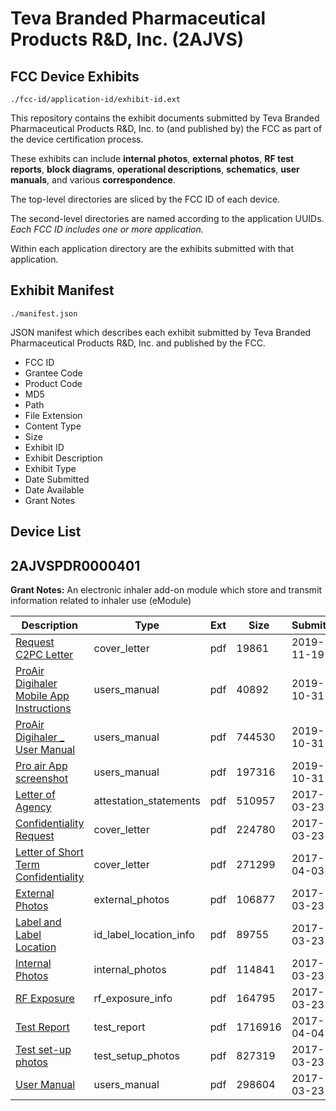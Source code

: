 # Teva Branded Pharmaceutical Products R&D, Inc. (2AJVS)
## FCC Device Exhibits

```
./fcc-id/application-id/exhibit-id.ext
```

This repository contains the exhibit documents submitted by Teva Branded Pharmaceutical Products R&D, Inc. to (and published by) the FCC as part of the device certification process.

These exhibits can include **internal photos**, **external photos**, **RF test reports**, **block diagrams**, **operational descriptions**, **schematics**, **user manuals**, and various **correspondence**.

The top-level directories are sliced by the FCC ID of each device.

The second-level directories are named according to the application UUIDs. *Each FCC ID includes one or more application.*

Within each application directory are the exhibits submitted with that application. 

## Exhibit Manifest

```
./manifest.json
```

JSON manifest which describes each exhibit submitted by Teva Branded Pharmaceutical Products R&D, Inc. and published by the FCC.

- FCC ID
- Grantee Code
- Product Code
- MD5
- Path
- File Extension
- Content Type
- Size
- Exhibit ID
- Exhibit Description
- Exhibit Type
- Date Submitted
- Date Available
- Grant Notes

## Device List
## 2AJVSPDR0000401
**Grant Notes:** An electronic inhaler add-on module which store and transmit information related to inhaler use (eModule)

| Description | Type | Ext | Size | Submitted | Available |
| ----------- | ---- | --- | ---- | --------- | --------- |
| [Request C2PC Letter](2AJVSPDR0000401/a62124a1695878f6ccc0fc88c72365a9/4520090.pdf) | cover_letter | pdf | 19861 | 2019-11-19 | 2019-11-19 |
| [ProAir Digihaler Mobile App Instructions](2AJVSPDR0000401/a62124a1695878f6ccc0fc88c72365a9/4498300.pdf) | users_manual | pdf | 40892 | 2019-10-31 | 2019-11-19 |
| [ProAir Digihaler _ User Manual](2AJVSPDR0000401/a62124a1695878f6ccc0fc88c72365a9/4498301.pdf) | users_manual | pdf | 744530 | 2019-10-31 | 2019-11-19 |
| [Pro air App screenshot](2AJVSPDR0000401/a62124a1695878f6ccc0fc88c72365a9/4498302.pdf) | users_manual | pdf | 197316 | 2019-10-31 | 2019-11-19 |
| [Letter of Agency](2AJVSPDR0000401/614c4cdee83ac5fbc91bcb8d63685e71/3328829.pdf) | attestation_statements | pdf | 510957 | 2017-03-23 | 2017-03-23 |
| [Confidentiality Request](2AJVSPDR0000401/614c4cdee83ac5fbc91bcb8d63685e71/3328831.pdf) | cover_letter | pdf | 224780 | 2017-03-23 | 2017-03-23 |
| [Letter of Short Term Confidentiality](2AJVSPDR0000401/614c4cdee83ac5fbc91bcb8d63685e71/3342735.pdf) | cover_letter | pdf | 271299 | 2017-04-03 | 2017-03-23 |
| [External Photos](2AJVSPDR0000401/614c4cdee83ac5fbc91bcb8d63685e71/3328832.pdf) | external_photos | pdf | 106877 | 2017-03-23 | 2017-09-30 |
| [Label and Label Location](2AJVSPDR0000401/614c4cdee83ac5fbc91bcb8d63685e71/3328833.pdf) | id_label_location_info | pdf | 89755 | 2017-03-23 | 2017-03-23 |
| [Internal Photos](2AJVSPDR0000401/614c4cdee83ac5fbc91bcb8d63685e71/3328834.pdf) | internal_photos | pdf | 114841 | 2017-03-23 | 2017-09-30 |
| [RF Exposure](2AJVSPDR0000401/614c4cdee83ac5fbc91bcb8d63685e71/3328837.pdf) | rf_exposure_info | pdf | 164795 | 2017-03-23 | 2017-03-23 |
| [Test Report](2AJVSPDR0000401/614c4cdee83ac5fbc91bcb8d63685e71/3343957.pdf) | test_report | pdf | 1716916 | 2017-04-04 | 2017-03-23 |
| [Test set-up photos](2AJVSPDR0000401/614c4cdee83ac5fbc91bcb8d63685e71/3328853.pdf) | test_setup_photos | pdf | 827319 | 2017-03-23 | 2017-09-30 |
| [User Manual](2AJVSPDR0000401/614c4cdee83ac5fbc91bcb8d63685e71/3328854.pdf) | users_manual | pdf | 298604 | 2017-03-23 | 2017-09-30 |
